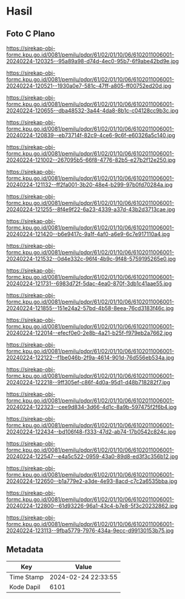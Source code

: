 # Hasil

## Foto C Plano

https://sirekap-obj-formc.kpu.go.id/0081/pemilu/pdpr/61/02/01/10/06/6102011006001-20240224-120325--95a89a98-d74d-4ec0-95b7-6f9abe42bd9e.jpg

https://sirekap-obj-formc.kpu.go.id/0081/pemilu/pdpr/61/02/01/10/06/6102011006001-20240224-120521--1930a0e7-581c-47ff-a805-ff00752ed20d.jpg

https://sirekap-obj-formc.kpu.go.id/0081/pemilu/pdpr/61/02/01/10/06/6102011006001-20240224-120655--dba48532-3a44-4da8-8b1c-c04128cc9b3c.jpg

https://sirekap-obj-formc.kpu.go.id/0081/pemilu/pdpr/61/02/01/10/06/6102011006001-20240224-120839--eb73714f-82c9-4ce6-9c6f-e60326a5c140.jpg

https://sirekap-obj-formc.kpu.go.id/0081/pemilu/pdpr/61/02/01/10/06/6102011006001-20240224-121002--267095b5-66f8-4776-82b5-e27b2f12e250.jpg

https://sirekap-obj-formc.kpu.go.id/0081/pemilu/pdpr/61/02/01/10/06/6102011006001-20240224-121132--ff2fa001-3b20-48e4-b299-97b0fd70284a.jpg

https://sirekap-obj-formc.kpu.go.id/0081/pemilu/pdpr/61/02/01/10/06/6102011006001-20240224-121255--8f4e9f22-6a23-4339-a37d-43b2d3713cae.jpg

https://sirekap-obj-formc.kpu.go.id/0081/pemilu/pdpr/61/02/01/10/06/6102011006001-20240224-121420--b6e9417c-9a1f-4af0-a6e9-6c7e917110a4.jpg

https://sirekap-obj-formc.kpu.go.id/0081/pemilu/pdpr/61/02/01/10/06/6102011006001-20240224-121532--0d4e332c-96f4-4b9c-9f48-5759195265e0.jpg

https://sirekap-obj-formc.kpu.go.id/0081/pemilu/pdpr/61/02/01/10/06/6102011006001-20240224-121731--6983d72f-5dac-4ea0-870f-3db1c41aae55.jpg

https://sirekap-obj-formc.kpu.go.id/0081/pemilu/pdpr/61/02/01/10/06/6102011006001-20240224-121855--151e24a2-57bd-4b58-8eea-76cd3183f46c.jpg

https://sirekap-obj-formc.kpu.go.id/0081/pemilu/pdpr/61/02/01/10/06/6102011006001-20240224-122014--efecf0e0-2e8b-4a21-b25f-f979eb2a7662.jpg

https://sirekap-obj-formc.kpu.go.id/0081/pemilu/pdpr/61/02/01/10/06/6102011006001-20240224-122122--f1be046b-2f9a-4614-901d-76d556eb534a.jpg

https://sirekap-obj-formc.kpu.go.id/0081/pemilu/pdpr/61/02/01/10/06/6102011006001-20240224-122218--9ff305ef-c86f-4d0a-95d1-d48b718282f7.jpg

https://sirekap-obj-formc.kpu.go.id/0081/pemilu/pdpr/61/02/01/10/06/6102011006001-20240224-122323--cee9d834-3d66-4d1c-8a9b-597475f2f6b4.jpg

https://sirekap-obj-formc.kpu.go.id/0081/pemilu/pdpr/61/02/01/10/06/6102011006001-20240224-122434--bd106f48-f333-47d2-ab74-17b0542c824c.jpg

https://sirekap-obj-formc.kpu.go.id/0081/pemilu/pdpr/61/02/01/10/06/6102011006001-20240224-122547--e4a5c522-0959-43a0-89d8-ed3f3c356b12.jpg

https://sirekap-obj-formc.kpu.go.id/0081/pemilu/pdpr/61/02/01/10/06/6102011006001-20240224-122650--b1a779e2-a3de-4e93-8acd-c7c2a6535bba.jpg

https://sirekap-obj-formc.kpu.go.id/0081/pemilu/pdpr/61/02/01/10/06/6102011006001-20240224-122800--61d93226-96a1-43c4-b7e8-5f3c20232862.jpg

https://sirekap-obj-formc.kpu.go.id/0081/pemilu/pdpr/61/02/01/10/06/6102011006001-20240224-123113--9fba5779-7976-434a-9ecc-d99130153b75.jpg


## Metadata

| Key        | Value               |
| ---------- | ------------------- |
| Time Stamp | 2024-02-24 22:33:55 |
| Kode Dapil | 6101                |



